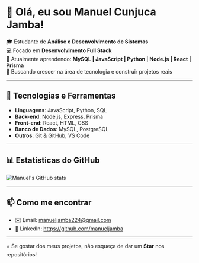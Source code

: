 # 👋 Olá, eu sou Manuel Cunjuca Jamba!

🎓 Estudante de **Análise e Desenvolvimento de Sistemas**  
💻 Focado em **Desenvolvimento Full Stack**  
🌱 Atualmente aprendendo: **MySQL | JavaScript | Python | Node.js | React | Prisma**  
🚀 Buscando crescer na área de tecnologia e construir projetos reais

---

## 🔧 Tecnologias e Ferramentas
- **Linguagens**: JavaScript, Python, SQL  
- **Back-end**: Node.js, Express, Prisma  
- **Front-end**: React, HTML, CSS  
- **Banco de Dados**: MySQL, PostgreSQL  
- **Outros**: Git & GitHub, VS Code

---

## 📊 Estatísticas do GitHub
![Manuel's GitHub stats](https://github-readme-stats.vercel.app/api?username=manueljamba&show_icons=true&theme=tokyonight)

---

## 📫 Como me encontrar
- ✉️ Email: manueljamba224@gmail.com 
- 💼 LinkedIn: https://github.com/manueljamba

---

⭐ Se gostar dos meus projetos, não esqueça de dar um **Star** nos repositórios!  
